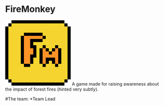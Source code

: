 # FireMonkey
<img src="firemonkey_large.png">
A game made for raising awareness about the impact of forest fires (hinted very subtly).

#The team:
*Team Lead
